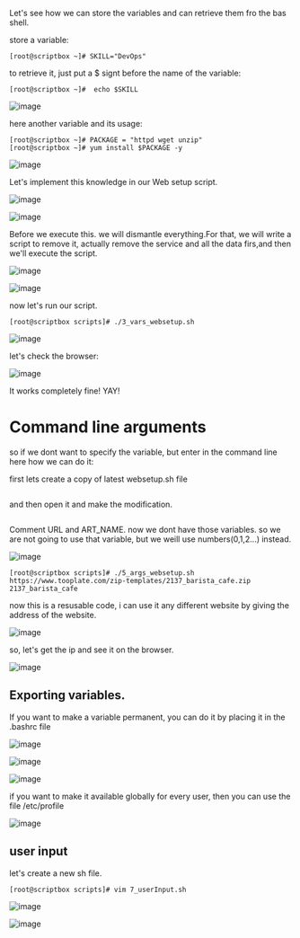 Let's see how we can store the variables and can retrieve them fro the bas shell.

store a variable:
```
[root@scriptbox ~]# SKILL="DevOps"
```
to retrieve it, just put a $ signt before the name of the variable:
```
[root@scriptbox ~]#  echo $SKILL
```
![image](https://github.com/bengisugelin/DevOps/assets/113550043/eb639f84-0e1a-4de9-a0a3-40ac9adc9274)

here another variable and its usage:
```
[root@scriptbox ~]# PACKAGE = "httpd wget unzip"
[root@scriptbox ~]# yum install $PACKAGE -y
```

![image](https://github.com/bengisugelin/DevOps/assets/113550043/75ca1e6f-cf01-42e8-9979-1876cb414974)


Let's implement this knowledge in our Web setup script.

![image](https://github.com/bengisugelin/DevOps/assets/113550043/c709015b-d7ce-479e-8b0e-c41a2175ebe8)

![image](https://github.com/bengisugelin/DevOps/assets/113550043/f6f383b7-b2a8-4a71-bc3c-aa41672254fe)

Before we execute this. we will dismantle everything.For that, we will write a script to remove it, actually remove the service and all the data firs,and then we'll execute the script.

![image](https://github.com/bengisugelin/DevOps/assets/113550043/a04593ed-0f69-46fa-8e0e-8ff2783f684c)

![image](https://github.com/bengisugelin/DevOps/assets/113550043/955328d3-b229-4be2-9da6-94911de6bbe9)

now let's run our script.
```
[root@scriptbox scripts]# ./3_vars_websetup.sh
```

![image](https://github.com/bengisugelin/DevOps/assets/113550043/58fb630d-3c3a-4e3c-a5c5-0cc8a63ceaed)

let's check the browser:

![image](https://github.com/bengisugelin/DevOps/assets/113550043/5f55828f-655b-413e-8625-337e07c31976)

It works completely fine! YAY!


# Command line arguments

so if we dont want to specify the variable, but enter in the command line here how we can do it:

first lets create a copy of latest websetup.sh file

```
```
and then open it and make the modification.
```
```

Comment URL and ART_NAME. now we dont have those variables. so we are not going to use that variable, but we weill use numbers(0,1,2...) instead.

![image](https://github.com/bengisugelin/DevOps/assets/113550043/c07a1eed-0a32-458a-91ed-3e9580f1090b)

```
[root@scriptbox scripts]# ./5_args_websetup.sh https://www.tooplate.com/zip-templates/2137_barista_cafe.zip 2137_barista_cafe
```

now this is a resusable code, i can use it any different website by giving the address of the website.

![image](https://github.com/bengisugelin/DevOps/assets/113550043/df24cc11-71a3-4420-853b-7e12b7977d78)

so, let's get the ip and see it on the browser.

![image](https://github.com/bengisugelin/DevOps/assets/113550043/c83a0d23-cddc-4dd8-8b0a-8f6236c393d8)


## Exporting variables.

If you want to make a variable permanent, you can do it by placing it in the .bashrc file

![image](https://github.com/bengisugelin/DevOps/assets/113550043/19a623a8-47ab-4c60-b92b-d254acc7af0a)

![image](https://github.com/bengisugelin/DevOps/assets/113550043/e8b88a8f-9a5a-4e1e-8e42-3fc757e01006)

![image](https://github.com/bengisugelin/DevOps/assets/113550043/fe86fbbf-81e9-4354-b8fb-133558c552fc)


if you want to make it available globally for every user, then you can use the file /etc/profile

![image](https://github.com/bengisugelin/DevOps/assets/113550043/76e412c4-06cc-4712-8474-466655bb68d5)



##  user input

 let's create a new sh file.

```
[root@scriptbox scripts]# vim 7_userInput.sh
```
![image](https://github.com/bengisugelin/DevOps/assets/113550043/68f5cb28-827f-4b2c-9ee7-740a235ae951)

![image](https://github.com/bengisugelin/DevOps/assets/113550043/9dfd2573-6ce8-4a16-97e2-c8c75f650d80)

 
